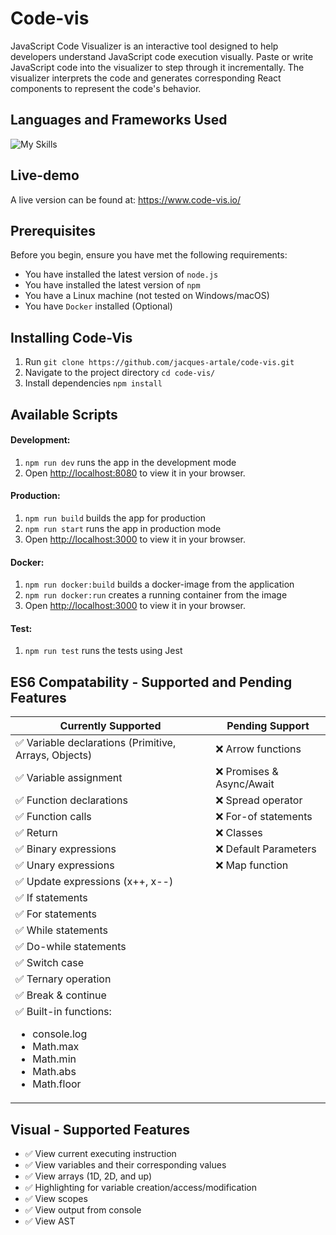 # Code-vis
JavaScript Code Visualizer is an interactive tool designed to help developers understand JavaScript code execution visually. Paste or write JavaScript code into the visualizer to step through it incrementally. The visualizer interprets the code and generates corresponding React components to represent the code's behavior.

## Languages and Frameworks Used
![My Skills](https://skillicons.dev/icons?i=js,html,css,react,webpack,docker)

## Live-demo
A live version can be found at: https://www.code-vis.io/

## Prerequisites
Before you begin, ensure you have met the following requirements:
- You have installed the latest version of `node.js`
- You have installed the latest version of `npm`
- You have a Linux machine (not tested on Windows/macOS)
- You have `Docker` installed (Optional)

## Installing Code-Vis
1. Run `git clone https://github.com/jacques-artale/code-vis.git`
2. Navigate to the project directory `cd code-vis/`
3. Install dependencies `npm install`

## Available Scripts
#### Development:
1. `npm run dev` runs the app in the development mode
2. Open [http://localhost:8080](http://localhost:8080) to view it in your browser.
#### Production:
1. `npm run build` builds the app for production
2. `npm run start` runs the app in production mode
3. Open [http://localhost:3000](http://localhost:3000) to view it in your browser.
#### Docker:
1. `npm run docker:build` builds a docker-image from the application
2. `npm run docker:run` creates a running container from the image
3. Open [http://localhost:3000](http://localhost:3000) to view it in your browser.
#### Test:
1. `npm run test` runs the tests using Jest

## ES6 Compatability - Supported and Pending Features
| Currently Supported | Pending Support |
|----------|----------|
|✅ Variable declarations (Primitive, Arrays, Objects)|❌ Arrow functions|
|✅ Variable assignment|❌ Promises & Async/Await|
|✅ Function declarations|❌ Spread operator|
|✅ Function calls|❌ For-of statements|
|✅ Return|❌ Classes|
|✅ Binary expressions|❌ Default Parameters|
|✅ Unary expressions|❌ Map function|
|✅ Update expressions (x++, x--)||❌ Try-catch|
|✅ If statements||
|✅ For statements||
|✅ While statements||
|✅ Do-while statements||
|✅ Switch case||
|✅ Ternary operation||
|✅ Break & continue||
|✅ Built-in functions:<ul><li>console.log</li><li>Math.max</li><li>Math.min</li><li>Math.abs</li><li>Math.floor</li></ul>||

## Visual - Supported Features
- ✅ View current executing instruction
- ✅ View variables and their corresponding values
- ✅ View arrays (1D, 2D, and up)
- ✅ Highlighting for variable creation/access/modification
- ✅ View scopes
- ✅ View output from console
- ✅ View AST
